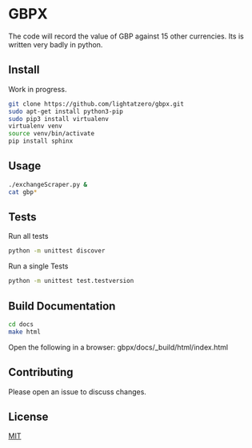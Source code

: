 # GBPX

The code will record the value of GBP against 15 other currencies.
Its is written very badly in python.

## Install

Work in progress.

```bash
git clone https://github.com/lightatzero/gbpx.git
sudo apt-get install python3-pip
sudo pip3 install virtualenv
virtualenv venv
source venv/bin/activate
pip install sphinx
```

## Usage

```bash
./exchangeScraper.py &
cat gbp*
```

## Tests

Run all tests
```bash
python -m unittest discover
```

Run a single Tests
```bash
python -m unittest test.testversion
```

## Build Documentation 

```bash
cd docs
make html
```

Open the following in a browser:
gbpx/docs/_build/html/index.html 

## Contributing
Please open an issue to discuss changes.

## License
[MIT](https://choosealicense.com/licenses/mit/)
